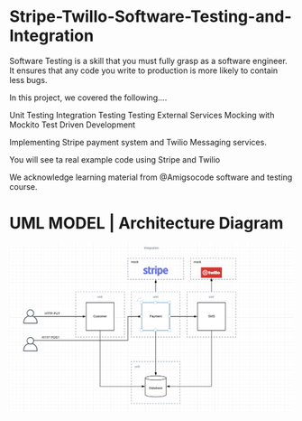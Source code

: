 # Stripe-Twillo-Software-Testing-and-Integration

Software Testing is a skill that you must fully grasp as a software engineer. It ensures that any code you write to production is more likely to contain less bugs.

In this project, we covered the following....

Unit Testing
Integration Testing
Testing External Services
Mocking with Mockito
Test Driven Development

Implementing Stripe payment system and Twilio Messaging services.

You will see ta real example code using Stripe and Twilio

We acknowledge learning material from @Amigsocode software and testing course.

# UML MODEL | Architecture Diagram

![img.png](img.png)